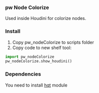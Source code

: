 ### pw Node Colorize

Used inside Houdini for colorize nodes.

### Install
1. Copy pw_nodeColorize to scripts folder
2. Copy code to new shelf tool:

```python
import pw_nodeColorize
pw_nodeColorize.show_houdini()

```

### Dependencies

You need to install [hqt](https://github.com/paulwinex/hqt) module